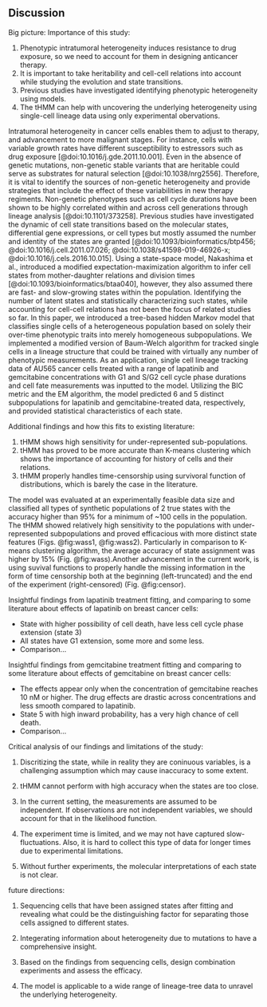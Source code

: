 ## Discussion

Big picture: Importance of this study:

1. Phenotypic intratumoral heterogeneity induces resistance to drug exposure, so we need to account for them in designing anticancer therapy.
2. It is important to take heritability and cell-cell relations into account while studying the evolution and state transitions.
3. Previous studies have investigated identifying phenotypic heterogeneity using models.
4. The tHMM can help with uncovering the underlying heterogeneity using single-cell lineage data using only experimental obervations.

Intratumoral heterogeneity in cancer cells enables them to adjust to therapy, and advancement to more malignant stages. For instance, cells with variable growth rates have different susceptibility to estressors such as drug exposure [@doi:10.1016/j.gde.2011.10.001]. Even in the absence of genetic mutations, non-genetic stable variants that are heritable could serve as substrates for natural selection [@doi:10.1038/nrg2556]. Therefore, it is vital to identify the sources of non-genetic heterogeneity and provide strategies that include the effect of these variabilities in new therapy regiments. Non-genetic phenotypes such as cell cycle durations have been shown to be highly correlated within and across cell generations through lineage analysis [@doi:10.1101/373258]. Previous studies have investigated the dynamic of cell state transitions based on the molecular states, differential gene expressions, or cell types but mostly assumed the number and identity of the states are granted [@doi:10.1093/bioinformatics/btp456; @doi:10.1016/j.cell.2011.07.026; @doi:10.1038/s41598-019-46926-x; @doi:10.1016/j.cels.2016.10.015]. Using a state-space model, Nakashima et al., introduced a modified expectation-maximization algorithm to infer cell states from mother-daughter relations and division times [@doi:10.1093/bioinformatics/btaa040], however, they also assumed there are fast- and slow-growing states within the population. Identifying the number of latent states and statistically characterizing such states, while accounting for cell-cell relations has not been the focus of related studies so far. In this paper, we introduced a tree-based hidden Markov model that classifies single cells of a heterogeneous population based on solely their over-time phenotypic traits into merely homogeneous subpopulations. We implemented a modified version of Baum-Welch algorithm for tracked single cells in a lineage structure that could be trained with virtually any number of phenotypic measurements. As an application, single cell lineage tracking data of AU565 cancer cells treated with a range of lapatinib and gemcitabine concentrations with G1 and S/G2 cell cycle phase durations and cell fate measurements was inputted to the model. Utilizing the BIC metric and the EM algorithm, the model predicted 6 and 5 distinct subpopulations for lapatinib and gemcitabine-treated data, respectively, and provided statistical characteristics of each state.

Additional findings and how this fits to existing literature:

1. tHMM shows high sensitivity for under-represented sub-populations.
2. tHMM has proved to be more accurate than K-means clustering which shows the importance of accounting for history of cells and their relations.
3. tHMM properly handles time-censorship using survivoral function of distributions, which is barely the case in the literature.

The model was evaluated at an experimentally feasible data size and classified all types of synthetic populations of 2 true states with the accuracy higher than 95% for a minimum of ~100 cells in the population. The tHMM showed relatively high sensitivity to the populations with under-represented subpopulations and proved efficacious with more distinct state features (Figs. @fig:wass1, @fig:wass2). Particularly in comparison to K-means clustering algorithm, the average accuracy of state assignment was higher by 15% (Fig. @fig:wass).Another advancement in the current work, is using suvival functions to properly handle the missing information in the form of time censorship both at the beginning (left-truncated) and the end of the experiment (right-censored) (Fig. @fig:censor).

Insightful findings from lapatinib treatment fitting, and comparing to some literature about effects of lapatinib on breast cancer cells:
- State with higher possibility of cell death, have less cell cycle phase extension (state 3)
- All states have G1 extension, some more and some less.
- Comparison...

Insightful findings from gemcitabine treatment fitting and comparing to some literature about effects of gemcitabine on breast cancer cells:
- The effects appear only when the concentration of gemcitabine reaches 10 nM or higher. The drug effects are drastic across concentrations and less smooth compared to lapatinib.
- State 5 with high inward probability, has a very high chance of cell death.
- Comparison...

Critical analysis of our findings and limitations of the study:

1. Discritizing the state, while in reality they are coninuous variables, is a challenging assumption which may cause inaccuracy to some extent.

2. tHMM cannot perform with high accuracy when the states are too close.

3. In the current setting, the measurements are assumed to be independent. If observations are not independent variables, we should account for that in the likelihood function.

4. The experiment time is limited, and we may not have captured slow-fluctuations. Also, it is hard to collect this type of data for longer times due to experimental limitations.

5. Without further experiments, the molecular interpretations of each state is not clear. 

future directions:

1. Sequencing cells that have been assigned states after fitting and revealing what could be the distinguishing factor for separating those cells assigned to different states.

2. Integerating information about heterogeneity due to mutations to have a comprehensive insight.

3. Based on the findings from sequencing cells, design combination experiments and assess the efficacy.

4. The model is applicable to a wide range of lineage-tree data to unravel the underlying heterogeneity.
